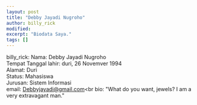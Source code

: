 ```yaml
---
layout: post
title: "Debby Jayadi Nugroho"
author: billy_rick
modified:
excerpt: "Biodata Saya."
tags: []
---
```


billy_rick:
  Nama: Debby Jayadi Nugroho<br>
  Tempat Tanggal lahir: duri, 26 Novemver 1994<br>
  Alamat: Duri<br>
  Status: Mahasiswa<br>
  Jurusan: Sistem Informasi<br>
  email: Debbyjayadi@gmail.com<br
  bio: "What do you want, jewels? I am a very extravagant man."<br>
 
 
    
